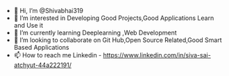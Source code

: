- 👋 Hi, I’m @Shivabhai319
- 👀 I’m interested in Developing Good Projects,Good Applications Learn and Use it 
- 🌱 I’m currently learning Deeplearning ,Web Development 
- 💞️ I’m looking to collaborate on Git Hub,Open Source Related,Good Smart Based Applications
- 📫 How to reach me Linkedin - https://www.linkedin.com/in/siva-sai-atchyut-44a222191/

<!---
Shivabhai319/Shivabhai319 is a ✨ special ✨ repository because its `README.md` (this file) appears on your GitHub profile.
You can click the Preview link to take a look at your changes.
--->
